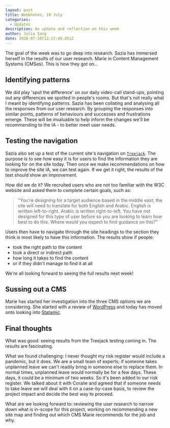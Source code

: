```yaml
---
layout: post
title: Weeknotes, 10 July
categories:
  - Updates
description: An update and reflection on this week
author: Julia Sang
date: 2020-07-10T12:17:49.851Z
---
```

The goal of the week was to go deep into research. Sazia has immersed herself in the results of our user research. Marie in Content Management Systems (CMSes). This is how they got on...

## Identifying patterns

We did play 'spot the difference' on our daily video-call stand-ups, pointing out any differences we spotted in people's rooms. But that's not really what I meant by identifying patterns. Sazia has been collating and analysing all the responses from our user research. By grouping the responses into similar points, patterns of behaviours and successes and frustrations emerge. These will be invaluable to help inform the changes we'll be recommending to the IA - to better meet user needs.

## Testing the navigation

Sazia also set up a test of the current site's navigation on [`Treejack`](https://www.optimalworkshop.com/treejack/). The purpose is to see how easy it is for users to find the information they are looking for on the site today. Then once we make recommendations on how to improve the site IA, we can test again. If we get it right, the results of the test should show an improvement.

How did we do it? We recruited users who are not too familiar with the W3C website and asked them to complete certain goals, such as:

> "You're designing for a target audience based in the middle east, the site will need to translate for both English and Arabic. English is written left-to-right. Arabic is written right-to-left. You have not designed for this type of user before so you are looking to learn how best to do this. Where would you expect to find guidance on this?"

Users then have to navigate through the site headings to the section they think is most likely to have this information. The results show if people:

* took the right path to the content
* took a direct or indirect path
* how long it takes to find the content
* or if they didn't manage to find it at all

We're all looking forward to seeing the full results next week!

## Sussing out a CMS

Marie has started her investigation into the three CMS options we are considering. She started with a review of [WordPress](https://wordpress.org/) and today has moved onto looking into [Statamic](https://statamic.com/). 

## Final thoughts

What was good: seeing results from the Treejack testing coming in. The results are fascinating. 

What we found challenging: I never thought my risk register would include a pandemic, but it does. We are a small team of experts; if someone takes unplanned leave we can't readily bring in someone else to replace them. In normal times, unplanned leave would normally be for a few days. These days, it could be a minimum of two weeks. So it's been added to our risk register. We talked about it with Coralie and agreed that if someone needs to take leave we will deal with it on a case-by-case basis, to review the project impact and decide the best way to proceed. 

What are we looking forward to: reviewing the user research to narrow down what is in-scope for this project, working on recommending a new site map and finding out which CMS Marie recommends for the job and why.